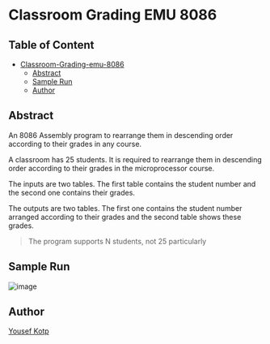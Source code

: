 # Classroom Grading EMU 8086
## Table of Content
- [Classroom-Grading-emu-8086](#classroom-grading-emu-8086)
  * [Abstract](#abstract)
  * [Sample Run](#sample-run)
  * [Author](#author)

## Abstract
An 8086 Assembly program to rearrange them in descending order according to their grades in any course.

A classroom has 25 students. It is required to rearrange them in descending order according to their grades in the microprocessor course.

The inputs are two tables. The first table contains the student number and the second one contains their grades.

The outputs are two tables. The first one contains the student number arranged according to their grades and the second table shows these grades.

> The program supports N students, not 25 particularly

## Sample Run
![image](https://user-images.githubusercontent.com/41492875/169708054-e9c15d5d-888c-45e1-9369-19b2b6cd6d70.png)

## Author
[Yousef Kotp](https://github.com/yousefkotp)
